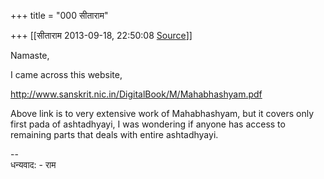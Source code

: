 +++
title = "000 सीताराम"

+++
[[सीताराम	2013-09-18, 22:50:08 [Source](https://groups.google.com/g/samskrita/c/cVcyhae-faA)]]



Namaste,

I came across this website,

<http://www.sanskrit.nic.in/DigitalBook/M/Mahabhashyam.pdf>

  

Above link is to very extensive work of Mahabhashyam, but it covers only first pada of ashtadhyayi, I was wondering if anyone has access to remaining parts that deals with entire ashtadhyayi.

--  
धन्यवाद: - राम

